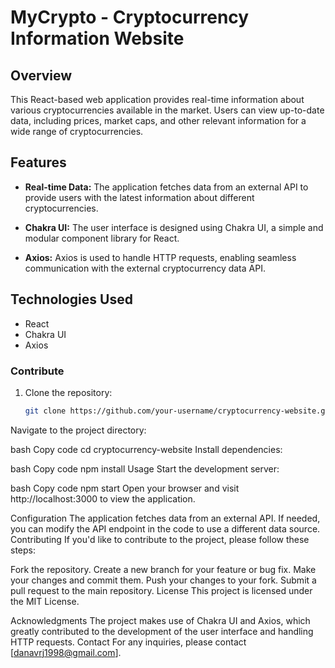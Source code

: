 # MyCrypto - Cryptocurrency Information Website

## Overview

This React-based web application provides real-time information about various cryptocurrencies available in the market. Users can view up-to-date data, including prices, market caps, and other relevant information for a wide range of cryptocurrencies.

## Features

- **Real-time Data:** The application fetches data from an external API to provide users with the latest information about different cryptocurrencies.

- **Chakra UI:** The user interface is designed using Chakra UI, a simple and modular component library for React.

- **Axios:** Axios is used to handle HTTP requests, enabling seamless communication with the external cryptocurrency data API.

## Technologies Used

- React
- Chakra UI
- Axios


### Contribute

1. Clone the repository:

   ```bash
   git clone https://github.com/your-username/cryptocurrency-website.git
Navigate to the project directory:

bash
Copy code
cd cryptocurrency-website
Install dependencies:

bash
Copy code
npm install
Usage
Start the development server:

bash
Copy code
npm start
Open your browser and visit http://localhost:3000 to view the application.

Configuration
The application fetches data from an external API. If needed, you can modify the API endpoint in the code to use a different data source.
Contributing
If you'd like to contribute to the project, please follow these steps:

Fork the repository.
Create a new branch for your feature or bug fix.
Make your changes and commit them.
Push your changes to your fork.
Submit a pull request to the main repository.
License
This project is licensed under the MIT License.

Acknowledgments
The project makes use of Chakra UI and Axios, which greatly contributed to the development of the user interface and handling HTTP requests.
Contact
For any inquiries, please contact [danavrj1998@gmail.com].
